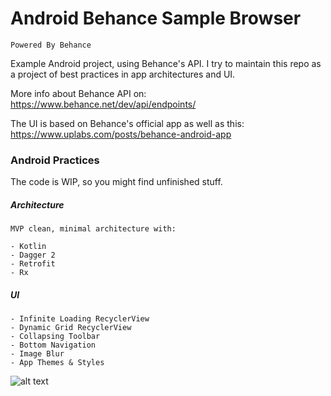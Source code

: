 
# Android Behance Sample Browser
`Powered By Behance`


Example Android project, using Behance's API. I try to maintain this repo as a project of best practices in app architectures and UI.
 
 More info about Behance API on: https://www.behance.net/dev/api/endpoints/
 
 The UI is based on Behance's official app as well as this: https://www.uplabs.com/posts/behance-android-app

### Android Practices

  The code is WIP, so you might find unfinished stuff.
 
##### Architecture

    MVP clean, minimal architecture with:

    - Kotlin
    - Dagger 2
    - Retrofit
    - Rx

##### UI
 	- Infinite Loading RecyclerView
 	- Dynamic Grid RecyclerView
 	- Collapsing Toolbar
 	- Bottom Navigation
 	- Image Blur
 	- App Themes & Styles
 	
![alt text](https://media.giphy.com/media/AcQhyxUYZjt9C/giphy.gif "Gif")